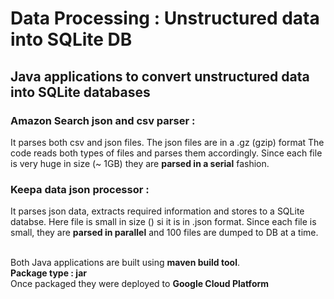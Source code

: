 # Data Processing : Unstructured data into SQLite DB
<h2><b>Java applications to convert unstructured data into SQLite databases</b></h2>

<b><h3>Amazon Search json and csv parser :</h3></b>

It parses both csv and json files. The json files are in a .gz (gzip) format
The code reads both types of files and parses them accordingly.
Since each file is very huge in size (~ 1GB) they are <b>parsed in a serial</b> fashion.

<b><h3>Keepa data json processor :</h3></b>

It parses json data, extracts required information and stores to a SQLite databse.
Here file is small in size () si it is in .json format.
Since each file is small, they are <b>parsed in parallel</b> and 100 files are dumped to DB at a time.


</br>Both Java applications are built using <b>maven build tool</b>. 
</br><b>Package type : jar </b>
</br>Once packaged they were deployed to <b>Google Cloud Platform</b>
